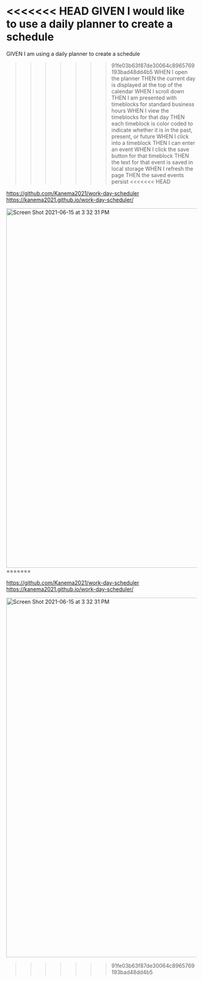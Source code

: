
<<<<<<< HEAD
GIVEN I would like to use a daily planner to create a schedule
=======

GIVEN I am using a daily planner to create a schedule
>>>>>>> 91fe03b63f87de30064c8965769193bad48dd4b5
WHEN I open the planner
THEN the current day is displayed at the top of the calendar
WHEN I scroll down
THEN I am presented with timeblocks for standard business hours
WHEN I view the timeblocks for that day
THEN each timeblock is color coded to indicate whether it is in the past, present, or future
WHEN I click into a timeblock
THEN I can enter an event
WHEN I click the save button for that timeblock
THEN the text for that event is saved in local storage
WHEN I refresh the page
THEN the saved events persist
<<<<<<< HEAD

https://github.com/Kanema2021/work-day-scheduler
https://kanema2021.github.io/work-day-scheduler/

<img width="948" alt="Screen Shot 2021-06-15 at 3 32 31 PM" src="https://user-images.githubusercontent.com/82725636/122132667-1f8b4c80-cdf0-11eb-9e50-e21554c79ad3.png">
=======

https://github.com/Kanema2021/work-day-scheduler
https://kanema2021.github.io/work-day-scheduler/

<img width="948" alt="Screen Shot 2021-06-15 at 3 32 31 PM" src="https://user-images.githubusercontent.com/82725636/122132667-1f8b4c80-cdf0-11eb-9e50-e21554c79ad3.png">



>>>>>>> 91fe03b63f87de30064c8965769193bad48dd4b5


